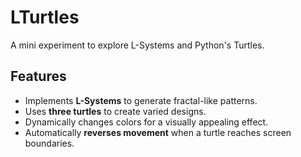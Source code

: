 # LTurtles

A mini experiment to explore L-Systems and Python's Turtles. 

## Features
- Implements **L-Systems** to generate fractal-like patterns.
- Uses **three turtles** to create varied designs.
- Dynamically changes colors for a visually appealing effect.
- Automatically **reverses movement** when a turtle reaches screen boundaries.
